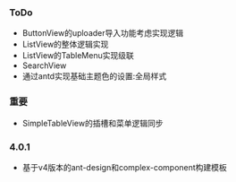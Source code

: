 ### ToDo
- ButtonView的uploader导入功能考虑实现逻辑
- ListView的整体逻辑实现
- ListView的TableMenu实现级联
- SearchView
- 通过antd实现基础主题色的设置:全局样式

### 

### 重要
- SimpleTableView的插槽和菜单逻辑同步

### 4.0.1
- 基于v4版本的ant-design和complex-component构建模板

